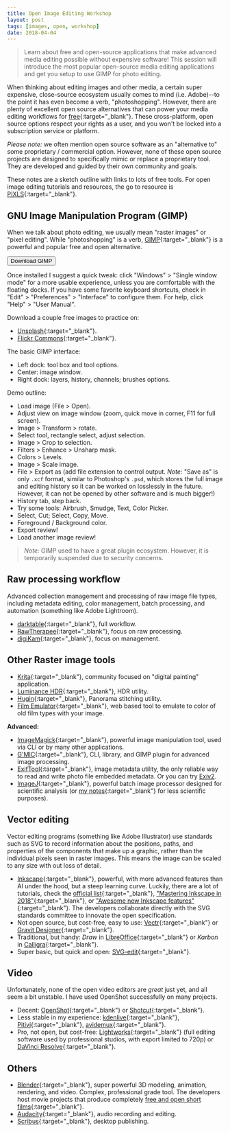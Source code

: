 ```yaml
---
title: Open Image Editing Workshop
layout: post
tags: [images, open, workshop]
date: 2018-04-04
---
```


> Learn about free and open-source applications that make advanced media editing possible without expensive software! This session will introduce the most popular open-source media editing applications and get you setup to use GIMP for photo editing.

When thinking about editing images and other media, a certain super expensive, close-source ecosystem usually comes to mind (i.e. Adobe)--to the point it has even become a verb, "photoshopping".
However, there are plenty of excellent open source alternatives that can power your media editing workflows for [free](https://www.gnu.org/philosophy/free-sw.en.html){:target="_blank"}.
These cross-platform, open source options respect your rights as a user, and you won't be locked into a subscription service or platform.

*Please note:* we often mention open source software as an "alternative to" some proprietary / commercial option.
However, none of these open source projects are designed to specifically mimic or replace a proprietary tool. 
They are developed and guided by their own community and goals.

These notes are a sketch outline with links to lots of free tools. 
For open image editing tutorials and resources, the go to resource is [PIXLS](https://pixls.us/){:target="_blank"}.

## GNU Image Manipulation Program (GIMP) 

When we talk about photo editing, we usually mean "raster images" or "pixel editing".
While "photoshopping" is a verb, [GIMP](https://www.gimp.org/){:target="_blank"} is a powerful and popular free and open alternative. 

<a href="https://www.gimp.org/downloads/" target="_blank"><button class="buttons" type="button">Download GIMP</button></a>

Once installed I suggest a quick tweak: click "Windows" > "Single window mode" for a more usable experience, unless you are comfortable with the floating docks.
If you have some favorite keyboard shortcuts, check in "Edit" > "Preferences" > "Interface" to configure them.
For help, click "Help" > "User Manual".

Download a couple free images to practice on:

- [Unsplash](https://unsplash.com/){:target="_blank"}.
- [Flickr Commons](https://www.flickr.com/commons){:target="_blank"}.

The basic GIMP interface:

- Left dock: tool box and tool options.
- Center: image window.
- Right dock: layers, history, channels; brushes options.

Demo outline: 

- Load image (File > Open).
- Adjust view on image window (zoom, quick move in corner, F11 for full screen).
- Image > Transform > rotate.
- Select tool, rectangle select, adjust selection.
- Image > Crop to selection.
- Filters > Enhance > Unsharp mask.
- Colors > Levels.
- Image > Scale image.
- File > Export as (add file extension to control output. *Note:* "Save as" is only `.xcf` format, similar to Photoshop's `.psd`, which stores the full image and editing history so it can be worked on losslessly in the future. However, it can not be opened by other software and is much bigger!)
- History tab, step back. 
- Try some tools: Airbrush, Smudge, Text, Color Picker.
- Select, Cut; Select, Copy, Move.
- Foreground / Background color.
- Export review!
- Load another image review!

> *Note:* GIMP used to have a great plugin ecosystem. However, it is temporarily suspended due to security concerns.

## Raw processing workflow

Advanced collection management and processing of raw image file types, including metadata editing, color management, batch processing, and automation (something like Adobe Lightroom).

- [darktable](https://www.darktable.org/){:target="_blank"}, full workflow.
- [RawTherapee](http://rawtherapee.com/){:target="_blank"}, focus on raw processing.
- [digiKam](https://www.digikam.org/){:target="_blank"}, focus on management.

## Other Raster image tools

- [Krita](https://krita.org/){:target="_blank"}, community focused on "digital painting" application.
- [Luminance HDR](http://qtpfsgui.sourceforge.net/){:target="_blank"}, HDR utility.
- [Hugin](http://hugin.sourceforge.net/){:target="_blank"}, Panorama stitching utility. 
- [Film Emulator](https://29a.ch/film-emulator/){:target="_blank"}, web based tool to emulate to color of old film types with your image.

**Advanced:**

- [ImageMagick](http://www.imagemagick.org/script/index.php){:target="_blank"}, powerful image manipulation tool, used via CLI or by many other applications.
- [G'MIC](http://gmic.eu/){:target="_blank"}, CLI, library, and GIMP plugin for advanced image processing.
- [ExifTool](http://www.sno.phy.queensu.ca/~phil/exiftool/){:target="_blank"}, image metadata utility, the only reliable way to read and write photo file embedded metadata. Or you can try [Exiv2](http://www.exiv2.org/index.html).
- [ImageJ](http://imagej.net/Welcome){:target="_blank"}, powerful batch image processor designed for scientific analysis (or [my notes](https://digitalaladore.wordpress.com/2017/06/07/visualizing-aladore-the-book/){:target="_blank"} for less scientific purposes).

## Vector editing

Vector editing programs (something like Adobe Illustrator) use standards such as SVG to record information about the positions, paths, and properties of the components that make up a graphic, rather than the individual pixels seen in raster images.
This means the image can be scaled to any size with out loss of detail. 

- [Inkscape](https://inkscape.org/){:target="_blank"}, powerful, with more advanced features than AI under the hood, but a steep learning curve. Luckily, there are a lot of tutorials, check the [official list](https://inkscape.org/en/learn/tutorials/){:target="_blank"}, ["Mastering Inkscape in 2018"](http://libregraphicsworld.org/blog/entry/mastering-inkscape-in-2018){:target="_blank"}, or ["Awesome new Inkscape features"](https://opensource.com/article/18/1/9-awesome-new-inkscape-features-and-how-use-them){:target="_blank"}. The developers collaborate directly with the SVG standards committee to innovate the open specification.
- Not open source, but cost-free, easy to use: [Vectr](https://vectr.com/){:target="_blank"} or [Gravit Designer](https://designer.io/){:target="_blank"}.
- Traditional, but handy: *Draw* in [LibreOffice](https://www.libreoffice.org/){:target="_blank"} or *Karbon* in [Calligra](https://www.calligra.org/){:target="_blank"}. 
- Super basic, but quick and open: [SVG-edit](https://github.com/SVG-Edit/svgedit){:target="_blank"}.

## Video 

Unfortunately, none of the open video editors are *great* just yet, and all seem a bit unstable. 
I have used OpenShot successfully on many projects.

- Decent: [OpenShot](https://www.openshot.org/){:target="_blank"} or [Shotcut](https://shotcut.org/){:target="_blank"}.
- Less stable in my experience: [kdenlive](https://kdenlive.org/){:target="_blank"}, [Pitivi](http://www.pitivi.org/){:target="_blank"}, [avidemux](http://avidemux.sourceforge.net/){:target="_blank"}.
- Pro, not open, but cost-free: [Lightworks](https://www.lwks.com/){:target="_blank"} (full editing software used by professional studios, with export limited to 720p) or [DaVinci Resolve](https://www.blackmagicdesign.com/uk/products/davinciresolve/){:target="_blank"}.

## Others

- [Blender](https://www.blender.org/){:target="_blank"}, super powerful 3D modeling, animation, rendering, and video. Complex, professional grade tool. The developers host movie projects that produce completely [free and open short films](https://www.blender.org/about/projects/){:target="_blank"}.
- [Audacity](https://www.audacityteam.org/){:target="_blank"}, audio recording and editing. 
- [Scribus](https://www.scribus.net/){:target="_blank"}, desktop publishing.
